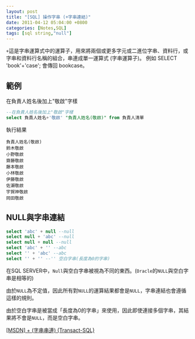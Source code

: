 ```yaml
---
layout: post
title: "[SQL] 操作字串 (+字串連結)"
date: 2011-04-12 05:04:00 +0800
categories: [Notes,SQL]
tags: [sql string,"null"]
---
```


`+`這是字串運算式中的運算子，用來將兩個或更多字元或二進位字串、資料行，或字串和資料行名稱的組合，串連成單一運算式 (字串運算子)。 例如 SELECT 'book'+'case'; 會傳回 bookcase。

## 範例

在負責人姓名後加上"敬啟"字樣
```sql
--在負責人姓名後加上"敬啟"字樣
select 負責人姓名+'敬啟' "負責人姓名(敬啟)" from 負責人清單
```
執行結果

```
負責人姓名(敬啟)
鈴木敬啟
小野敬啟
齋藤敬啟
藤本敬啟
小林敬啟
伊藤敬啟
佐瀨敬啟
宇賀神敬啟
岡田敬啟
```


## NULL與字串連結

```sql
select 'abc' + null --null
select null + 'abc' --null
select null + null --null
select 'abc' + '' --abc
select '' + 'abc' --abc
select '' + '' --'' 空白字串(長度為0的字串)
```

在SQL SERVER中，`Null`與空白字串被視為不同的東西。(`Oracle`的`NULL`與空白字串是相等的)      

由於`NULL`為不定值，因此所有對`NULL`的運算結果都會是`NULL`，字串連結也會遵循這樣的規則。        

由於空白字串是被當成「長度為0的字串」來使用，因此即使連接多個字串，其結果將不會是`NULL`，而是空白字串。


[[MSDN] + (字串串連) (Transact-SQL)](https://learn.microsoft.com/zh-tw/sql/t-sql/language-elements/string-concatenation-transact-sql?view=sql-server-ver16)     